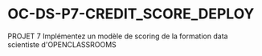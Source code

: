 # OC-DS-P7-CREDIT_SCORE_DEPLOY
PROJET 7 Implémentez un modèle de scoring de la formation data scientiste d'OPENCLASSROOMS
